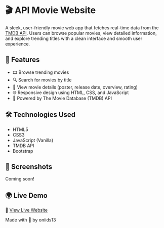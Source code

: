 # 🎬 API Movie Website

A sleek, user-friendly movie web app that fetches real-time data from the [TMDB API](https://www.themoviedb.org/documentation/api). Users can browse popular movies, view detailed information, and explore trending titles with a clean interface and smooth user experience.

## 🚀 Features

- 🎞️ Browse trending movies
- 🔍 Search for movies by title
- 📃 View movie details (poster, release date, overview, rating)
- 🌐 Responsive design using HTML, CSS, and JavaScript
- 🧠 Powered by The Movie Database (TMDB) API

## 🛠️ Technologies Used

- HTML5
- CSS3
- JavaScript (Vanilla)
- TMDB API
- Bootstrap

## 📸 Screenshots

Coming soon!

## 🌍 Live Demo

🔗 [View Live Website]([https://oniids13.github.io/API_movie_website/](https://apimoviewebsite-production.up.railway.app/movies))

Made with 🍿 by oniids13
